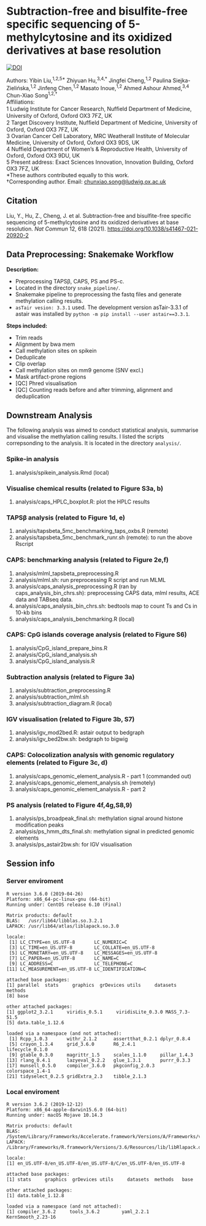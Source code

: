 # Subtraction-free and bisulfite-free specific sequencing of 5-methylcytosine and its oxidized derivatives at base resolution

[![DOI](https://zenodo.org/badge/DOI/10.5281/zenodo.4321048.svg)](https://doi.org/10.5281/zenodo.4321048)

Authors: Yibin Liu,<sup>1,2,5*</sup> Zhiyuan Hu,<sup>3,4,*</sup> Jingfei Cheng,<sup>1,2</sup> Paulina Siejka-Zielińska,<sup>1,2</sup> Jinfeng Chen,<sup>1,2</sup> Masato Inoue,<sup>1,2</sup> Ahmed Ashour Ahmed,<sup>3,4</sup> Chun-Xiao Song<sup>1,2,†</sup>  
Affiliations:  
1 Ludwig Institute for Cancer Research, Nufﬁeld Department of Medicine, University of Oxford, Oxford OX3 7FZ, UK  
2 Target Discovery Institute, Nufﬁeld Department of Medicine, University of Oxford, Oxford OX3 7FZ, UK  
3 Ovarian Cancer Cell Laboratory, MRC Weatherall Institute of Molecular Medicine, University of Oxford, Oxford OX3 9DS, UK  
4 Nuffield Department of Women’s & Reproductive Health, University of Oxford, Oxford OX3 9DU, UK  
5 Present address: Exact Sciences Innovation, Innovation Building, Oxford OX3 7FZ, UK  
*These authors contributed equally to this work.  
†Corresponding author. Email: chunxiao.song@ludwig.ox.ac.uk  


## Citation

Liu, Y., Hu, Z., Cheng, J. et al. Subtraction-free and bisulfite-free specific sequencing of 5-methylcytosine and its oxidized derivatives at base resolution. *Nat Commun* 12, 618 (2021). https://doi.org/10.1038/s41467-021-20920-2

## Data Preprocessing: Snakemake Workflow

**Description:**
* Preprocessing TAPS&beta;, CAPS, PS and PS-c. 
* Located in the directory `snake_pipeline/`.
* Snakemake pipeline to preprocessing the fastq files and generate methylation calling results.
* `asTair vesion: 3.3.1` used. The development version asTair-3.3.1 of astair was installed by `python -m pip install --user astair==3.3.1`.

**Steps included:**
* Trim reads
* Alignment by bwa mem
* Call methylation sites on spikein
* Deduplicate
* Clip overlap
* Call methylation sites on mm9 genome (SNV excl.)
* Mask artifact-prone regions
* [QC] Phred visualisation
* [QC] Counting reads before and after trimming, alignment and deduplication


## Downstream Analysis

The following analysis was aimed to conduct statistical analysis, summarise and visualise the methylation calling results. I listed the scripts correpsonding to the analysis. It is located in the directory `analysis/`.

### Spike-in analysis

1. analysis/spikein_analysis.Rmd (local)

### Visualise chemical results (related to Figure S3a, b)

1. analysis/caps_HPLC_boxplot.R: plot the HPLC results


### TAPS&beta; analysis (related to Figure 1d, e)

1. analysis/tapsbeta_5mc_benchmarking_taps_oxbs.R (remote)
1. analysis/tapsbeta_5mc_benchmark_runr.sh (remote): to run the above Rscript


### CAPS: benchmarking analysis (related to Figure 2e,f)

1. analysis/mlml_tapsbeta_preprocessing.R
1. analysis/mlml.sh: run preprocessing R script and run MLML
1. analysis/caps_analysis_preprocessing.R (ran by caps_analysis_bin_chrs.sh): preprocessing CAPS data, mlml results, ACE data and TABseq data.
1. analysis/caps_analysis_bin_chrs.sh: bedtools map to count Ts and Cs in 10-kb bins
1. analysis/caps_analysis_benchmarking.R (local)

### CAPS: CpG islands coverage analysis (related to Figure S6)

1. analysis/CpG_island_prepare_bins.R
1. analysis/CpG_island_analysis.sh
1. analysis/CpG_island_analysis.R


### Subtraction analysis (related to Figure 3a)

1. analysis/subtraction_preprocessing.R 
1. analysis/subtraction_mlml.sh
1. analysis/subtraction_diagram.R (local)


### IGV visualisation (related to Figure 3b, S7)

1. analysis/igv_mod2bed.R: astair output to bedgraph
1. analysis/igv_bed2bw.sh: bedgraph to bigwig


### CAPS: Colocolization analysis with genomic regulatory elements (related to Figure 3c, d)

1. analysis/caps_genomic_element_analysis.R - part 1 (commanded out)
1. analysis/caps_genomic_element_analysis.sh (remotely)
1. analysis/caps_genomic_element_analysis.R - part 2

### PS analysis (related to Figure 4f,4g,S8,9)

1. analysis/ps_broadpeak_final.sh: methylation signal around histone modification peaks
1. analysis/ps_hmm_dts_final.sh: methylation signal in predicted genomic elements
1. analysis/ps_astair2bw.sh: for IGV visualisation


## Session info

### Server enviroment

```
R version 3.6.0 (2019-04-26)
Platform: x86_64-pc-linux-gnu (64-bit)
Running under: CentOS release 6.10 (Final)

Matrix products: default
BLAS:   /usr/lib64/libblas.so.3.2.1
LAPACK: /usr/lib64/atlas/liblapack.so.3.0

locale:
 [1] LC_CTYPE=en_US.UTF-8       LC_NUMERIC=C              
 [3] LC_TIME=en_US.UTF-8        LC_COLLATE=en_US.UTF-8    
 [5] LC_MONETARY=en_US.UTF-8    LC_MESSAGES=en_US.UTF-8   
 [7] LC_PAPER=en_US.UTF-8       LC_NAME=C                 
 [9] LC_ADDRESS=C               LC_TELEPHONE=C            
[11] LC_MEASUREMENT=en_US.UTF-8 LC_IDENTIFICATION=C       

attached base packages:
[1] parallel  stats     graphics  grDevices utils     datasets  methods  
[8] base     

other attached packages:
[1] ggplot2_3.2.1     viridis_0.5.1     viridisLite_0.3.0 MASS_7.3-51.5    
[5] data.table_1.12.6

loaded via a namespace (and not attached):
 [1] Rcpp_1.0.3       withr_2.1.2      assertthat_0.2.1 dplyr_0.8.4     
 [5] crayon_1.3.4     grid_3.6.0       R6_2.4.1         lifecycle_0.1.0 
 [9] gtable_0.3.0     magrittr_1.5     scales_1.1.0     pillar_1.4.3    
[13] rlang_0.4.1      lazyeval_0.2.2   glue_1.3.1       purrr_0.3.3     
[17] munsell_0.5.0    compiler_3.6.0   pkgconfig_2.0.3  colorspace_1.4-1
[21] tidyselect_0.2.5 gridExtra_2.3    tibble_2.1.3    
```

### Local enviroment

```
R version 3.6.2 (2019-12-12)
Platform: x86_64-apple-darwin15.6.0 (64-bit)
Running under: macOS Mojave 10.14.3

Matrix products: default
BLAS:   /System/Library/Frameworks/Accelerate.framework/Versions/A/Frameworks/vecLib.framework/Versions/A/libBLAS.dylib
LAPACK: /Library/Frameworks/R.framework/Versions/3.6/Resources/lib/libRlapack.dylib

locale:
[1] en_US.UTF-8/en_US.UTF-8/en_US.UTF-8/C/en_US.UTF-8/en_US.UTF-8

attached base packages:
[1] stats     graphics  grDevices utils     datasets  methods   base     

other attached packages:
[1] data.table_1.12.8

loaded via a namespace (and not attached):
[1] compiler_3.6.2     tools_3.6.2        yaml_2.2.1         KernSmooth_2.23-16
```

